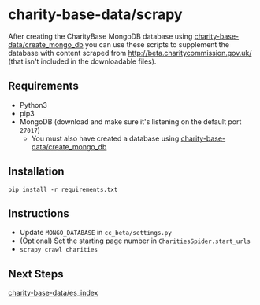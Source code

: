 # charity-base-data/scrapy

After creating the CharityBase MongoDB database using [charity-base-data/create_mongo_db](../create_mongo_db) you can use these scripts to supplement the database with content scraped from http://beta.charitycommission.gov.uk/ (that isn't included in the downloadable files).

## Requirements
* Python3
* pip3
* MongoDB (download and make sure it's listening on the default port `27017`)
  * You must also have created a database using [charity-base-data/create_mongo_db](../create_mongo_db)

## Installation
```shell
pip install -r requirements.txt
```

## Instructions
* Update `MONGO_DATABASE` in `cc_beta/settings.py`
* (Optional) Set the starting page number in `CharitiesSpider.start_urls`
* `scrapy crawl charities`

## Next Steps
[charity-base-data/es_index](../es_index)